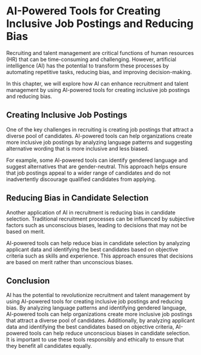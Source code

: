 AI-Powered Tools for Creating Inclusive Job Postings and Reducing Bias
======================================================================================================================================

Recruiting and talent management are critical functions of human resources (HR) that can be time-consuming and challenging. However, artificial intelligence (AI) has the potential to transform these processes by automating repetitive tasks, reducing bias, and improving decision-making.

In this chapter, we will explore how AI can enhance recruitment and talent management by using AI-powered tools for creating inclusive job postings and reducing bias.

Creating Inclusive Job Postings
-------------------------------

One of the key challenges in recruiting is creating job postings that attract a diverse pool of candidates. AI-powered tools can help organizations create more inclusive job postings by analyzing language patterns and suggesting alternative wording that is more inclusive and less biased.

For example, some AI-powered tools can identify gendered language and suggest alternatives that are gender-neutral. This approach helps ensure that job postings appeal to a wider range of candidates and do not inadvertently discourage qualified candidates from applying.

Reducing Bias in Candidate Selection
------------------------------------

Another application of AI in recruitment is reducing bias in candidate selection. Traditional recruitment processes can be influenced by subjective factors such as unconscious biases, leading to decisions that may not be based on merit.

AI-powered tools can help reduce bias in candidate selection by analyzing applicant data and identifying the best candidates based on objective criteria such as skills and experience. This approach ensures that decisions are based on merit rather than unconscious biases.

Conclusion
----------

AI has the potential to revolutionize recruitment and talent management by using AI-powered tools for creating inclusive job postings and reducing bias. By analyzing language patterns and identifying gendered language, AI-powered tools can help organizations create more inclusive job postings that attract a diverse pool of candidates. Additionally, by analyzing applicant data and identifying the best candidates based on objective criteria, AI-powered tools can help reduce unconscious biases in candidate selection. It is important to use these tools responsibly and ethically to ensure that they benefit all candidates equally.
